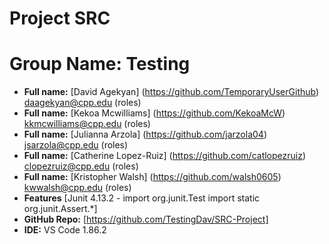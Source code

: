# Project SRC
# Group Name: Testing
- **Full name:** [David Agekyan] (https://github.com/TemporaryUserGithub) daagekyan@cpp.edu (roles)
- **Full name:** [Kekoa Mcwilliams] (https://github.com/KekoaMcW) kkmcwilliams@cpp.edu (roles)
- **Full name:** [Julianna Arzola] (https://github.com/jarzola04) jsarzola@cpp.edu (roles)
- **Full name:** [Catherine Lopez-Ruiz] (https://github.com/catlopezruiz) clopezruiz@cpp.edu (roles)
- **Full name:** [Kristopher Walsh] (https://github.com/walsh0605) kwwalsh@cpp.edu (roles)
- **Features** [Junit 4.13.2 - import org.junit.Test import static org.junit.Assert.*] 
- **GitHub Repo:** [https://github.com/TestingDav/SRC-Project] 
- **IDE:** VS Code 1.86.2
